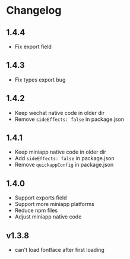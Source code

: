 # Changelog

## 1.4.4

- Fix export field

## 1.4.3

- Fix types export bug

## 1.4.2

- Keep wechat native code in older dir
- Remove `sideEffects: false` in package.json

## 1.4.1

- Keep miniapp native code in older dir
- Add `sideEffects: false` in package.json
- Remove `quickappConfig` in package.json

## 1.4.0

- Support exports field
- Support more miniapp platforms
- Reduce npm files
- Adjust miniapp native code

## v1.3.8

- can't load fontface after first loading
